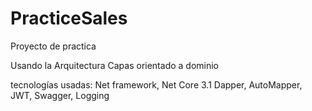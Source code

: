 # PracticeSales
Proyecto de practica

Usando la Arquitectura Capas orientado a dominio

tecnologías usadas:
Net framework,
Net Core 3.1
Dapper,
AutoMapper,
JWT,
Swagger,
Logging
